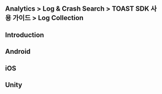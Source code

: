 ## Analytics > Log & Crash Search > TOAST SDK 사용 가이드 > Log Collection

## Introduction

## Android

## iOS

## Unity
